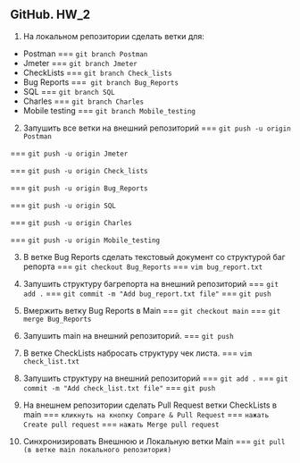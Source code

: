 ## GitHub. HW_2

1. На локальном репозитории сделать ветки для:
- Postman          === `git branch Postman`
- Jmeter           === `git branch Jmeter`
- CheckLists       === `git branch Check_lists`
- Bug Reports      ===` git branch Bug_Reports`
- SQL              === `git branch SQL`
- Charles          === `git branch Charles`
- Mobile testing   === `git branch Mobile_testing`

2. Запушить все ветки на внешний репозиторий
 === `git push -u origin Postman`
 
 === `git push -u origin Jmeter`
 
 === `git push -u origin Check_lists`
 
 === `git push -u origin Bug_Reports`
 
 === `git push -u origin SQL`
 
 === `git push -u origin Charles`
 
 === `git push -u origin Mobile_testing`

3. В ветке Bug Reports сделать текстовый документ со структурой баг репорта
 === `git checkout Bug_Reports`
 === `vim bug_report.txt`

4. Запушить структуру багрепорта на внешний репозиторий
 === `git add .`
 === `git commit -m "Add bug_report.txt file"`
 === `git push`

5. Вмержить ветку Bug Reports в Main
 === `git checkout main`
 === `git merge Bug_Reports`

6. Запушить main на внешний репозиторий. === `git push`

7. В ветке CheckLists набросать структуру чек листа.
 === `vim check_list.txt`

8. Запушить структуру на внешний репозиторий
 === `git add .`
 === `git commit -m "Add check_list.txt file"`
 === `git push`

9. На внешнем репозитории сделать Pull Request ветки CheckLists в main
 === `кликнуть на кнопку Compare & Pull Request`
 === `нажать Create pull request`
 === `нажать Merge pull request`

10. Синхронизировать Внешнюю и Локальную ветки Main
 === `git pull (в ветке main локального репозитория)`

